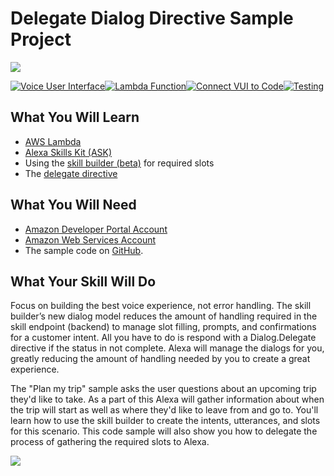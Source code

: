 # Delegate Dialog Directive Sample Project
<img src="https://m.media-amazon.com/images/G/01/mobile-apps/dex/alexa/alexa-skills-kit/tutorials/quiz-game/header._TTH_.png" />

[![Voice User Interface](https://m.media-amazon.com/images/G/01/mobile-apps/dex/alexa/alexa-skills-kit/tutorials/navigation/1-off._TTH_.png)](https://github.com/alexa/alexa-cookbook/blob/master/handling-responses/dialog-directive-delegate/step-by-step/1-voice-user-interface.md)[![Lambda Function](https://m.media-amazon.com/images/G/01/mobile-apps/dex/alexa/alexa-skills-kit/tutorials/navigation/2-off._TTH_.png)](https://github.com/alexa/alexa-cookbook/blob/master/handling-responses/dialog-directive-delegate/step-by-step/2-lambda-function.md)[![Connect VUI to Code](https://m.media-amazon.com/images/G/01/mobile-apps/dex/alexa/alexa-skills-kit/tutorials/navigation/3-off._TTH_.png)](https://github.com/alexa/alexa-cookbook/blob/master/handling-responses/dialog-directive-delegate/step-by-step/3-connect-vui-to-code.md)[![Testing](https://m.media-amazon.com/images/G/01/mobile-apps/dex/alexa/alexa-skills-kit/tutorials/navigation/4-off._TTH_.png)](https://github.com/alexa/alexa-cookbook/blob/master/handling-responses/dialog-directive-delegate/step-by-step/4-testing.md)

## What You Will Learn
* [AWS Lambda](http://aws.amazon.com/lambda)
* [Alexa Skills Kit (ASK)](https://developer.amazon.com/alexa-skills-kit)
* Using the [skill builder (beta)](https://developer.amazon.com/public/solutions/alexa/alexa-skills-kit/docs/ask-define-the-vui-with-gui) for required slots
* The [delegate directive](https://developer.amazon.com/public/solutions/alexa/alexa-skills-kit/docs/dialog-interface-reference#directives)

## What You Will Need
* [Amazon Developer Portal Account](http://developer.amazon.com)
* [Amazon Web Services Account](http://aws.amazon.com/)
* The sample code on [GitHub](https://github.com/alexa/alexa-cookbook/tree/master/handling-responses/dialog-directive-delegate).

## What Your Skill Will Do
Focus on building the best voice experience, not error handling. The skill builder’s new dialog model reduces the amount of handling required in the skill endpoint (backend) to manage slot filling, prompts, and confirmations for a customer intent. All you have to do is respond with a Dialog.Delegate directive if the status in not complete. Alexa will manage the dialogs for you, greatly reducing the amount of handling needed by you to create a great experience.

The "Plan my trip" sample asks the user questions about an upcoming trip they'd like to take. As a part of this Alexa will gather information about when the trip will start as well as where they'd like to leave from and go to. You'll learn how to use the skill builder to create the intents, utterances, and slots for this scenario. This code sample will also show you how to delegate the process of gathering the required slots to Alexa.

<a href="https://github.com/alexa/alexa-cookbook/blob/master/handling-responses/dialog-directive-delegate/step-by-step/1-voice-user-interface.md"><img src="https://m.media-amazon.com/images/G/01/mobile-apps/dex/alexa/alexa-skills-kit/tutorials/general/buttons/button_get_started._TTH_.png" /></a>

<img height="1" width="1" src="https://www.facebook.com/tr?id=1847448698846169&ev=PageView&noscript=1"/>
